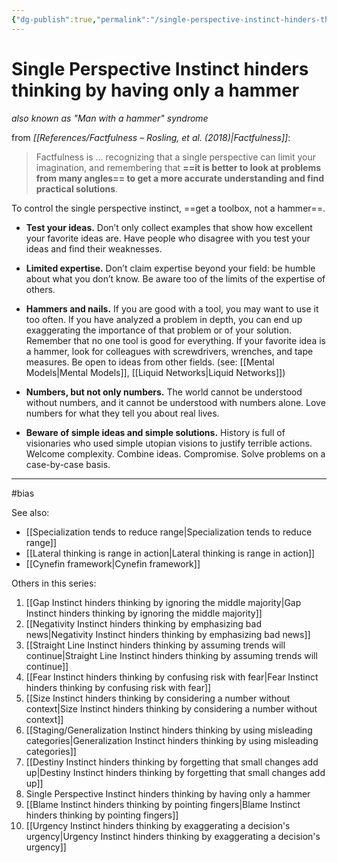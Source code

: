 ```yaml
---
{"dg-publish":true,"permalink":"/single-perspective-instinct-hinders-thinking-by-having-only-a-hammer/"}
---
```



# Single Perspective Instinct hinders thinking by having only a hammer
*also known as "Man with a hammer" syndrome*

from *[[References/Factfulness – Rosling, et al. (2018)\|Factfulness]]*:

> Factfulness is … recognizing that a single perspective can limit your imagination, and remembering that **==it is better to look at problems from many angles== to get a more accurate understanding and find practical solutions**.

To control the single perspective instinct, ==get a toolbox, not a hammer==.

- **Test your ideas.** Don’t only collect examples that show how excellent your favorite ideas are. Have people who disagree with you test your ideas and find their weaknesses.

- **Limited expertise.** Don’t claim expertise beyond your field: be humble about what you don’t know. Be aware too of the limits of the expertise of others.

- **Hammers and nails.** If you are good with a tool, you may want to use it too often. If you have analyzed a problem in depth, you can end up exaggerating the importance of that problem or of your solution. Remember that no one tool is good for everything. If your favorite idea is a hammer, look for colleagues with screwdrivers, wrenches, and tape measures. Be open to ideas from other fields. (see: [[Mental Models\|Mental Models]], [[Liquid Networks\|Liquid Networks]])

- **Numbers, but not only numbers.** The world cannot be understood without numbers, and it cannot be understood with numbers alone. Love numbers for what they tell you about real lives.

- **Beware of simple ideas and simple solutions.** History is full of visionaries who used simple utopian visions to justify terrible actions. Welcome complexity. Combine ideas. Compromise. Solve problems on a case-by-case basis.

---
#bias 

See also:
- [[Specialization tends to reduce range\|Specialization tends to reduce range]]
- [[Lateral thinking is range in action\|Lateral thinking is range in action]]
- [[Cynefin framework\|Cynefin framework]]

Others in this series:
1. [[Gap Instinct hinders thinking by ignoring the middle majority\|Gap Instinct hinders thinking by ignoring the middle majority]]
2. [[Negativity Instinct hinders thinking by emphasizing bad news\|Negativity Instinct hinders thinking by emphasizing bad news]]
3. [[Straight Line Instinct hinders thinking by assuming trends will continue\|Straight Line Instinct hinders thinking by assuming trends will continue]]
4. [[Fear Instinct hinders thinking by confusing risk with fear\|Fear Instinct hinders thinking by confusing risk with fear]]
5. [[Size Instinct hinders thinking by considering a number without context\|Size Instinct hinders thinking by considering a number without context]]
6. [[Staging/Generalization Instinct hinders thinking by using misleading categories\|Generalization Instinct hinders thinking by using misleading categories]]
7. [[Destiny Instinct hinders thinking by forgetting that small changes add up\|Destiny Instinct hinders thinking by forgetting that small changes add up]]
8. Single Perspective Instinct hinders thinking by having only a hammer
9. [[Blame Instinct hinders thinking by pointing fingers\|Blame Instinct hinders thinking by pointing fingers]]
10. [[Urgency Instinct hinders thinking by exaggerating a decision's urgency\|Urgency Instinct hinders thinking by exaggerating a decision's urgency]]
